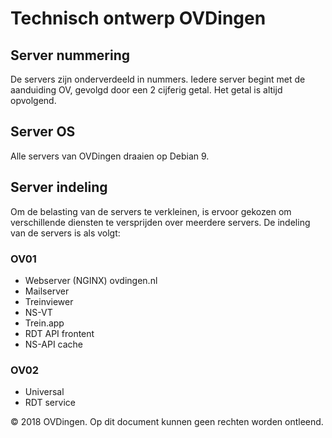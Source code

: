 # Technisch ontwerp OVDingen

## Server nummering
De servers zijn onderverdeeld in nummers. Iedere server begint met de aanduiding OV, gevolgd door een 2 cijferig getal. Het getal is altijd opvolgend.

## Server OS
Alle servers van OVDingen draaien op Debian 9.

## Server indeling
Om de belasting van de servers te verkleinen, is ervoor gekozen om verschillende diensten te versprijden over meerdere servers. De indeling van de servers is als volgt:

### OV01

* Webserver (NGINX) ovdingen.nl
* Mailserver
* Treinviewer
* NS-VT
* Trein.app
* RDT API frontent
* NS-API cache

### OV02

* Universal
* RDT service

&copy; 2018 OVDingen. Op dit document kunnen geen rechten worden ontleend.